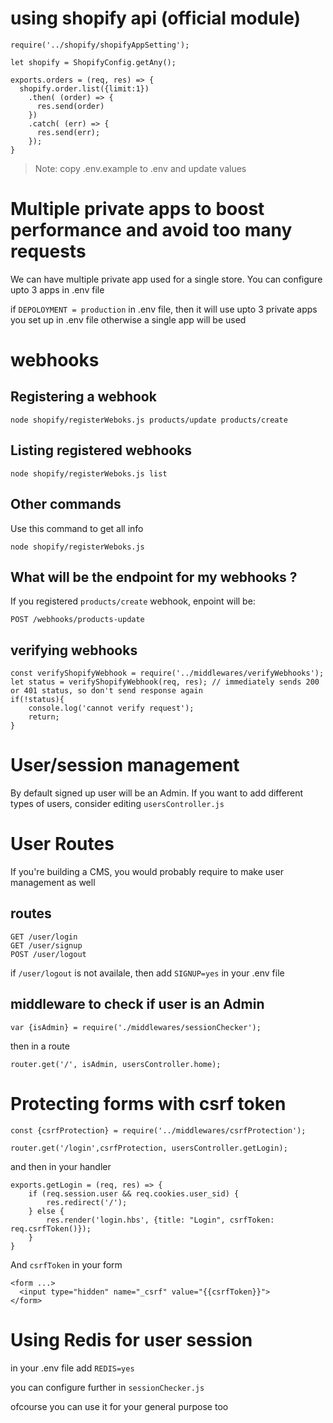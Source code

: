 
# using shopify api (official module)

```
require('../shopify/shopifyAppSetting');

let shopify = ShopifyConfig.getAny();

exports.orders = (req, res) => {
  shopify.order.list({limit:1})
    .then( (order) => {
      res.send(order)
    })
    .catch( (err) => {
      res.send(err);
    });
}
```

> Note: copy .env.example to .env and update values

# Multiple private apps to boost performance and avoid too many requests

We can have multiple private app used for a single store. You can configure upto 3 apps in .env file

if `DEPOLOYMENT = production` in .env file, then it will use upto 3 private apps you set up in .env file otherwise a single app will be used

# webhooks

## Registering a webhook

```
node shopify/registerWeboks.js products/update products/create
```

## Listing registered webhooks

```
node shopify/registerWeboks.js list
```

## Other commands

Use this command to get all info

```
node shopify/registerWeboks.js
```

## What will be the endpoint for my webhooks ?

If you registered `products/create` webhook, enpoint will be:

```
POST /webhooks/products-update
```


## verifying webhooks

```
const verifyShopifyWebhook = require('../middlewares/verifyWebhooks');
let status = verifyShopifyWebhook(req, res); // immediately sends 200 or 401 status, so don't send response again
if(!status){
    console.log('cannot verify request');
    return;
}
```


# User/session management 

By default signed up user will be an Admin. If you want to add different types of users, consider editing `usersController.js`

# User Routes

If you're building a CMS, you would probably require to make user management as well

## routes

```
GET /user/login
GET /user/signup
POST /user/logout
```

if `/user/logout` is not availale, then add `SIGNUP=yes` in your .env file

## middleware to check if user is an Admin

```
var {isAdmin} = require('./middlewares/sessionChecker');
```
then in a route

```
router.get('/', isAdmin, usersController.home);
```

# Protecting forms with csrf token

```
const {csrfProtection} = require('../middlewares/csrfProtection');

router.get('/login',csrfProtection, usersController.getLogin);
```

and then in your handler

```
exports.getLogin = (req, res) => {
    if (req.session.user && req.cookies.user_sid) {
        res.redirect('/');
    } else {
        res.render('login.hbs', {title: "Login", csrfToken: req.csrfToken()});
    }
}
```

And `csrfToken` in your form

```
<form ...>
  <input type="hidden" name="_csrf" value="{{csrfToken}}">
</form>
```

# Using Redis for user session

in your .env file add `REDIS=yes`

you can configure further in `sessionChecker.js`

ofcourse you can use it for your general purpose too
